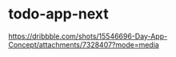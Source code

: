 # todo-app-next


https://dribbble.com/shots/15546696-Day-App-Concept/attachments/7328407?mode=media

[id]: https://formik.org/docs/overview "Formik"